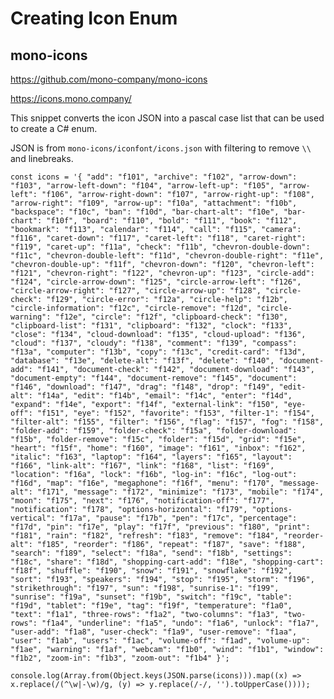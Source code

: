 # Creating Icon Enum

## mono-icons
https://github.com/mono-company/mono-icons

https://icons.mono.company/

This snippet converts the icon JSON into a pascal case list that can be used to create a C# enum.

JSON is from `mono-icons/iconfont/icons.json` with filtering to remove `\\` and linebreaks.

    
    const icons = '{ "add": "f101", "archive": "f102", "arrow-down": "f103", "arrow-left-down": "f104", "arrow-left-up": "f105", "arrow-left": "f106", "arrow-right-down": "f107", "arrow-right-up": "f108", "arrow-right": "f109", "arrow-up": "f10a", "attachment": "f10b", "backspace": "f10c", "ban": "f10d", "bar-chart-alt": "f10e", "bar-chart": "f10f", "board": "f110", "bold": "f111", "book": "f112", "bookmark": "f113", "calendar": "f114", "call": "f115", "camera": "f116", "caret-down": "f117", "caret-left": "f118", "caret-right": "f119", "caret-up": "f11a", "check": "f11b", "chevron-double-down": "f11c", "chevron-double-left": "f11d", "chevron-double-right": "f11e", "chevron-double-up": "f11f", "chevron-down": "f120", "chevron-left": "f121", "chevron-right": "f122", "chevron-up": "f123", "circle-add": "f124", "circle-arrow-down": "f125", "circle-arrow-left": "f126", "circle-arrow-right": "f127", "circle-arrow-up": "f128", "circle-check": "f129", "circle-error": "f12a", "circle-help": "f12b", "circle-information": "f12c", "circle-remove": "f12d", "circle-warning": "f12e", "circle": "f12f", "clipboard-check": "f130", "clipboard-list": "f131", "clipboard": "f132", "clock": "f133", "close": "f134", "cloud-download": "f135", "cloud-upload": "f136", "cloud": "f137", "cloudy": "f138", "comment": "f139", "compass": "f13a", "computer": "f13b", "copy": "f13c", "credit-card": "f13d", "database": "f13e", "delete-alt": "f13f", "delete": "f140", "document-add": "f141", "document-check": "f142", "document-download": "f143", "document-empty": "f144", "document-remove": "f145", "document": "f146", "download": "f147", "drag": "f148", "drop": "f149", "edit-alt": "f14a", "edit": "f14b", "email": "f14c", "enter": "f14d", "expand": "f14e", "export": "f14f", "external-link": "f150", "eye-off": "f151", "eye": "f152", "favorite": "f153", "filter-1": "f154", "filter-alt": "f155", "filter": "f156", "flag": "f157", "fog": "f158", "folder-add": "f159", "folder-check": "f15a", "folder-download": "f15b", "folder-remove": "f15c", "folder": "f15d", "grid": "f15e", "heart": "f15f", "home": "f160", "image": "f161", "inbox": "f162", "italic": "f163", "laptop": "f164", "layers": "f165", "layout": "f166", "link-alt": "f167", "link": "f168", "list": "f169", "location": "f16a", "lock": "f16b", "log-in": "f16c", "log-out": "f16d", "map": "f16e", "megaphone": "f16f", "menu": "f170", "message-alt": "f171", "message": "f172", "minimize": "f173", "mobile": "f174", "moon": "f175", "next": "f176", "notification-off": "f177", "notification": "f178", "options-horizontal": "f179", "options-vertical": "f17a", "pause": "f17b", "pen": "f17c", "percentage": "f17d", "pin": "f17e", "play": "f17f", "previous": "f180", "print": "f181", "rain": "f182", "refresh": "f183", "remove": "f184", "reorder-alt": "f185", "reorder": "f186", "repeat": "f187", "save": "f188", "search": "f189", "select": "f18a", "send": "f18b", "settings": "f18c", "share": "f18d", "shopping-cart-add": "f18e", "shopping-cart": "f18f", "shuffle": "f190", "snow": "f191", "snowflake": "f192", "sort": "f193", "speakers": "f194", "stop": "f195", "storm": "f196", "strikethrough": "f197", "sun": "f198", "sunrise-1": "f199", "sunrise": "f19a", "sunset": "f19b", "switch": "f19c", "table": "f19d", "tablet": "f19e", "tag": "f19f", "temperature": "f1a0", "text": "f1a1", "three-rows": "f1a2", "two-columns": "f1a3", "two-rows": "f1a4", "underline": "f1a5", "undo": "f1a6", "unlock": "f1a7", "user-add": "f1a8", "user-check": "f1a9", "user-remove": "f1aa", "user": "f1ab", "users": "f1ac", "volume-off": "f1ad", "volume-up": "f1ae", "warning": "f1af", "webcam": "f1b0", "wind": "f1b1", "window": "f1b2", "zoom-in": "f1b3", "zoom-out": "f1b4" }';
    
    console.log(Array.from(Object.keys(JSON.parse(icons))).map((x) => x.replace(/(^\w|-\w)/g, (y) => y.replace(/-/, '').toUpperCase())));
    
